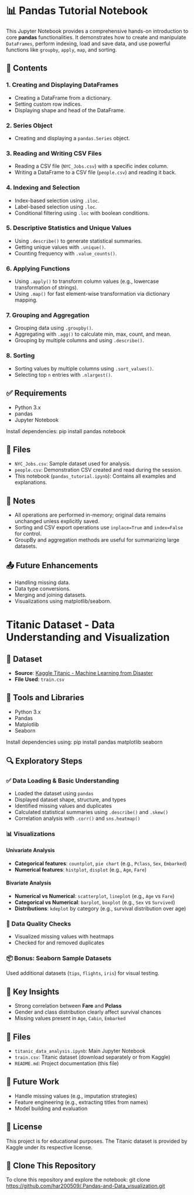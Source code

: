 # 📊 Pandas Tutorial Notebook
This Jupyter Notebook provides a comprehensive hands-on introduction to core **pandas** functionalities. It demonstrates how to create and manipulate `DataFrames`, perform indexing, load and save data, and use powerful functions like `groupby`, `apply`, `map`, and sorting.

## 📘 Contents

### 1. **Creating and Displaying DataFrames**
- Creating a DataFrame from a dictionary.
- Setting custom row indices.
- Displaying shape and head of the DataFrame.

### 2. **Series Object**
- Creating and displaying a `pandas.Series` object.

### 3. **Reading and Writing CSV Files**
- Reading a CSV file (`NYC_Jobs.csv`) with a specific index column.
- Writing a DataFrame to a CSV file (`people.csv`) and reading it back.

### 4. **Indexing and Selection**
- Index-based selection using `.iloc`.
- Label-based selection using `.loc`.
- Conditional filtering using `.loc` with boolean conditions.

### 5. **Descriptive Statistics and Unique Values**
- Using `.describe()` to generate statistical summaries.
- Getting unique values with `.unique()`.
- Counting frequency with `.value_counts()`.

### 6. **Applying Functions**
- Using `.apply()` to transform column values (e.g., lowercase transformation of strings).
- Using `.map()` for fast element-wise transformation via dictionary mapping.

### 7. **Grouping and Aggregation**
- Grouping data using `.groupby()`.
- Aggregating with `.agg()` to calculate min, max, count, and mean.
- Grouping by multiple columns and using `.describe()`.

### 8. **Sorting**
- Sorting values by multiple columns using `.sort_values()`.
- Selecting top `n` entries with `.nlargest()`.

## ✅ Requirements
- Python 3.x
- pandas
- Jupyter Notebook

Install dependencies:
pip install pandas notebook

## 📂 Files
* `NYC_Jobs.csv`: Sample dataset used for analysis.
* `people.csv`: Demonstration CSV created and read during the session.
* This notebook (`pandas_tutorial.ipynb`): Contains all examples and explanations.

## 📌 Notes
* All operations are performed in-memory; original data remains unchanged unless explicitly saved.
* Sorting and CSV export operations use `inplace=True` and `index=False` for control.
* GroupBy and aggregation methods are useful for summarizing large datasets.

## 📤 Future Enhancements
* Handling missing data.
* Data type conversions.
* Merging and joining datasets.
* Visualizations using matplotlib/seaborn.

# Titanic Dataset - Data Understanding and Visualization

## 📁 Dataset
- **Source**: [Kaggle Titanic - Machine Learning from Disaster](https://www.kaggle.com/competitions/titanic/data)
- **File Used**: `train.csv`

## 🧰 Tools and Libraries
- Python 3.x
- Pandas
- Matplotlib
- Seaborn

Install dependencies using:
pip install pandas matplotlib seaborn

## 🔍 Exploratory Steps

### ✅ Data Loading & Basic Understanding
* Loaded the dataset using `pandas`
* Displayed dataset shape, structure, and types
* Identified missing values and duplicates
* Calculated statistical summaries using `.describe()` and `.skew()`
* Correlation analysis with `.corr()` and `sns.heatmap()`

### 📊 Visualizations
#### Univariate Analysis
* **Categorical features**: `countplot`, `pie chart` (e.g., `Pclass`, `Sex`, `Embarked`)
* **Numerical features**: `histplot`, `displot` (e.g., `Age`, `Fare`)

#### Bivariate Analysis
* **Numerical vs Numerical**: `scatterplot`, `lineplot` (e.g., `Age` vs `Fare`)
* **Categorical vs Numerical**: `barplot`, `boxplot` (e.g., `Sex` vs `Survived`)
* **Distributions**: `kdeplot` by category (e.g., survival distribution over age)

### 🧹 Data Quality Checks
* Visualized missing values with heatmaps
* Checked for and removed duplicates

### 📦 Bonus: Seaborn Sample Datasets
Used additional datasets (`tips`, `flights`, `iris`) for visual testing.

## 📌 Key Insights
* Strong correlation between **Fare** and **Pclass**
* Gender and class distribution clearly affect survival chances
* Missing values present in `Age`, `Cabin`, `Embarked`

## 📁 Files
* `titanic_data_analysis.ipynb`: Main Jupyter Notebook
* `train.csv`: Titanic dataset (download separately or from Kaggle)
* `README.md`: Project documentation (this file)

## 🚀 Future Work
* Handle missing values (e.g., imputation strategies)
* Feature engineering (e.g., extracting titles from names)
* Model building and evaluation

## 📜 License
This project is for educational purposes. The Titanic dataset is provided by Kaggle under its respective license.

## 📎 Clone This Repository
To clone this repository and explore the notebook:
git clone https://github.com/har200509/.Pandas-and-Data_visualization.git

